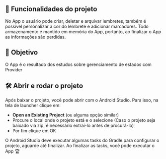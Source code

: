 
## 🔨 Funcionalidades do projeto
No App o usuário pode criar, deletar e arquivar lembretes, também é possível personalizar a cor do lembrete e adicionar marcadores. Todo armazenamento é mantido em memória do App, portanto, ao finalizar o App as informações são perdidas.


## 🎯 Objetivo
O App é o resultado dos estudos sobre gerenciamento de estados com Provider


## 🛠️ Abrir e rodar o projeto

Após baixar o projeto, você pode abrir com o Android Studio. Para isso, na tela de launcher clique em:

- **Open an Existing Project** (ou alguma opção similar)
- Procure o local onde o projeto está e o selecione (Caso o projeto seja baixado via zip, é necessário extraí-lo antes de procurá-lo)
- Por fim clique em OK

O Android Studio deve executar algumas tasks do Gradle para configurar o projeto, aguarde até finalizar. Ao finalizar as tasks, você pode executar o App 🏆 

